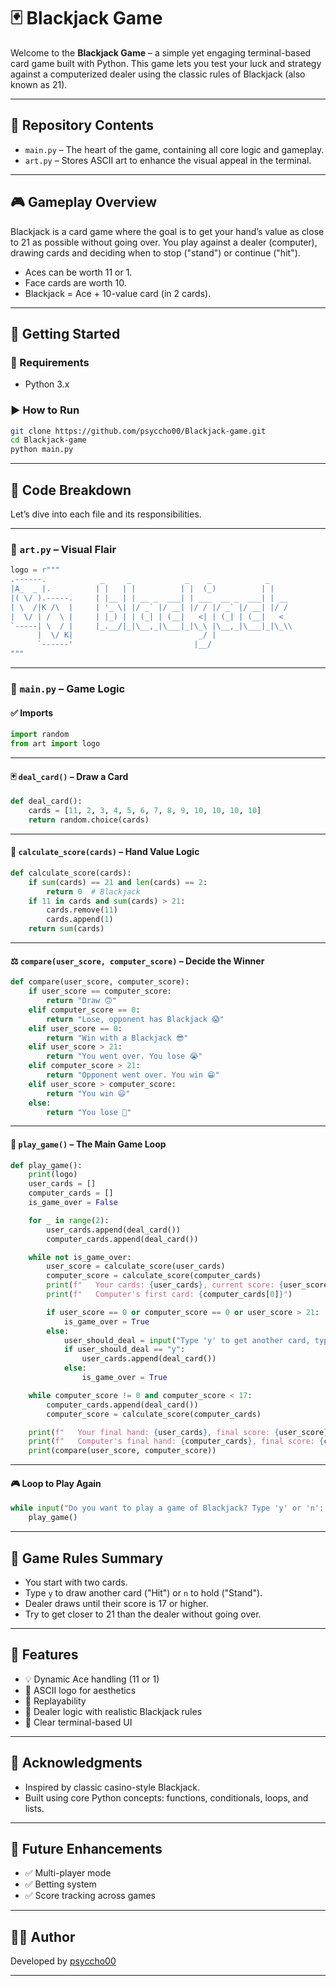 # 🃏 Blackjack Game

Welcome to the **Blackjack Game** – a simple yet engaging terminal-based card game built with Python. This game lets you test your luck and strategy against a computerized dealer using the classic rules of Blackjack (also known as 21).

---

## 📂 Repository Contents

- `main.py` – The heart of the game, containing all core logic and gameplay.
- `art.py` – Stores ASCII art to enhance the visual appeal in the terminal.

---

## 🎮 Gameplay Overview

Blackjack is a card game where the goal is to get your hand’s value as close to 21 as possible without going over. You play against a dealer (computer), drawing cards and deciding when to stop ("stand") or continue ("hit").

- Aces can be worth 11 or 1.
- Face cards are worth 10.
- Blackjack = Ace + 10-value card (in 2 cards).

---

## 🚀 Getting Started

### 🔧 Requirements

- Python 3.x

### ▶️ How to Run

```bash
git clone https://github.com/psyccho00/Blackjack-game.git
cd Blackjack-game
python main.py
```

---

## 🧠 Code Breakdown

Let’s dive into each file and its responsibilities.

---

### 📄 `art.py` – Visual Flair

```python
logo = r"""
.------.            _     _            _    _            _    
|A_  _ |.          | |   | |          | |  (_)          | |   
|( \/ ).-----.     | |__ | | __ _  ___| | ___  __ _  ___| | __
| \  /|K /\  |     | '_ \| |/ _` |/ __| |/ / |/ _` |/ __| |/ /
|  \/ | /  \ |     | |_) | | (_| | (__|   <| | (_| | (__|   < 
`-----| \  / |     |_.__/|_|\__,_|\___|_|\_\ |\__,_|\___|_|\_\\
      |  \/ K|                            _/ |                
      `------'                           |__/           
"""
```

---

### 📄 `main.py` – Game Logic

#### ✅ Imports

```python
import random
from art import logo
```

---

#### 🃏 `deal_card()` – Draw a Card

```python
def deal_card():
    cards = [11, 2, 3, 4, 5, 6, 7, 8, 9, 10, 10, 10, 10]
    return random.choice(cards)
```

---

#### 🧮 `calculate_score(cards)` – Hand Value Logic

```python
def calculate_score(cards):
    if sum(cards) == 21 and len(cards) == 2:
        return 0  # Blackjack
    if 11 in cards and sum(cards) > 21:
        cards.remove(11)
        cards.append(1)
    return sum(cards)
```

---

#### ⚖️ `compare(user_score, computer_score)` – Decide the Winner

```python
def compare(user_score, computer_score):
    if user_score == computer_score:
        return "Draw 🙃"
    elif computer_score == 0:
        return "Lose, opponent has Blackjack 😱"
    elif user_score == 0:
        return "Win with a Blackjack 😎"
    elif user_score > 21:
        return "You went over. You lose 😭"
    elif computer_score > 21:
        return "Opponent went over. You win 😁"
    elif user_score > computer_score:
        return "You win 😃"
    else:
        return "You lose 😤"
```

---

#### 🔁 `play_game()` – The Main Game Loop

```python
def play_game():
    print(logo)
    user_cards = []
    computer_cards = []
    is_game_over = False

    for _ in range(2):
        user_cards.append(deal_card())
        computer_cards.append(deal_card())

    while not is_game_over:
        user_score = calculate_score(user_cards)
        computer_score = calculate_score(computer_cards)
        print(f"   Your cards: {user_cards}, current score: {user_score}")
        print(f"   Computer's first card: {computer_cards[0]}")

        if user_score == 0 or computer_score == 0 or user_score > 21:
            is_game_over = True
        else:
            user_should_deal = input("Type 'y' to get another card, type 'n' to pass: ")
            if user_should_deal == "y":
                user_cards.append(deal_card())
            else:
                is_game_over = True

    while computer_score != 0 and computer_score < 17:
        computer_cards.append(deal_card())
        computer_score = calculate_score(computer_cards)

    print(f"   Your final hand: {user_cards}, final score: {user_score}")
    print(f"   Computer's final hand: {computer_cards}, final score: {computer_score}")
    print(compare(user_score, computer_score))
```

---

#### 🎮 Loop to Play Again

```python
while input("Do you want to play a game of Blackjack? Type 'y' or 'n': ") == "y":
    play_game()
```

---

## 📜 Game Rules Summary

- You start with two cards.
- Type `y` to draw another card ("Hit") or `n` to hold ("Stand").
- Dealer draws until their score is 17 or higher.
- Try to get closer to 21 than the dealer without going over.

---

## 🌟 Features

- 💡 Dynamic Ace handling (11 or 1)
- 🎨 ASCII logo for aesthetics
- 🔁 Replayability
- 🧠 Dealer logic with realistic Blackjack rules
- 👀 Clear terminal-based UI

---

## 🤝 Acknowledgments

- Inspired by classic casino-style Blackjack.
- Built using core Python concepts: functions, conditionals, loops, and lists.

---

## 📌 Future Enhancements

- ✅ Multi-player mode
- ✅ Betting system
- ✅ Score tracking across games

---


## 👨‍💻 Author

Developed by [psyccho00](https://github.com/psyccho00)

---
